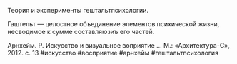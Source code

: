 Теория и эксперименты гештальтпсихологии.

Гаштельт — целостное объединение элементов психической жизни, несводимое к сумме составляюзиъ его частей.

Арнхейм. Р. Искусство и визуальное воприятие ... М.: «Архитектура-С», 2012. с. 13
#искусство #восприятие #арнхейм #гештальтпсихология